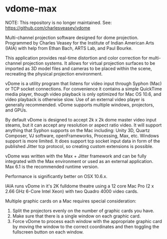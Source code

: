 vdome-max
=========

NOTE: This repository is no longer maintained. See: https://github.com/charlesveasey/vdome 

Multi-channel projection software designed for dome projection. Programmed by Charles Veasey for the Institute of Indian American Arts (IAIA) with help from Ethan Bach, ARTS Lab, and Paul Bourke.

This application provides real-time distortion and color correction for multi-channel projection systems. It allows for virtual projection surfaces to be imported as 3D model files and cameras to be placed within the scene, recreating the physical projection environment.

vDome is a utility program that listens for video input through Syphon (Mac) or TCP socket connections. For convenience it contains a simple QuickTime media player, though video playback is only optimized for Mac OS 10.6, and video playback is otherwise slow. Use of an external video player is generally recommended. vDome supports multiple windows, projectors, and GPUs.

By default vDome is designed to accept 2k x 2k dome master video input steams, but it can accept any resolution or aspect ratio video. It will support anything that Syphon supports on the Mac including: Unity 3D, Quartz Composer, VJ software, openFrameworks, Processing, Max, etc. Windows support is more limited. It does support tcp socket input data in form of the published Jitter tcp protocol, so creating custom extensions is possible.

vDome was written with the Max + Jitter framework and can be fully integrated with the Max environment or used as an external application. Max 6.1 is the recommended runtime version.

Performance is significantly better on OSX 10.6.x.

IAIA runs vDome in it's 2K fulldome theatre using a 12 core Mac Pro (2 x 2.66 GHz 6-Core Intel Xeon) with two Quadro 4000 video cards. 

Multiple graphic cards on a Mac requires special consideration: 
1. Split the projectors evenly on the number of graphic cards you have. 
2. Make sure that there is a single window on each graphic card. 
3. Force vDome to process each window with the appropriate graphic card by moving the window to the correct coordinates and then toggling the fullscreen button on each window. 





